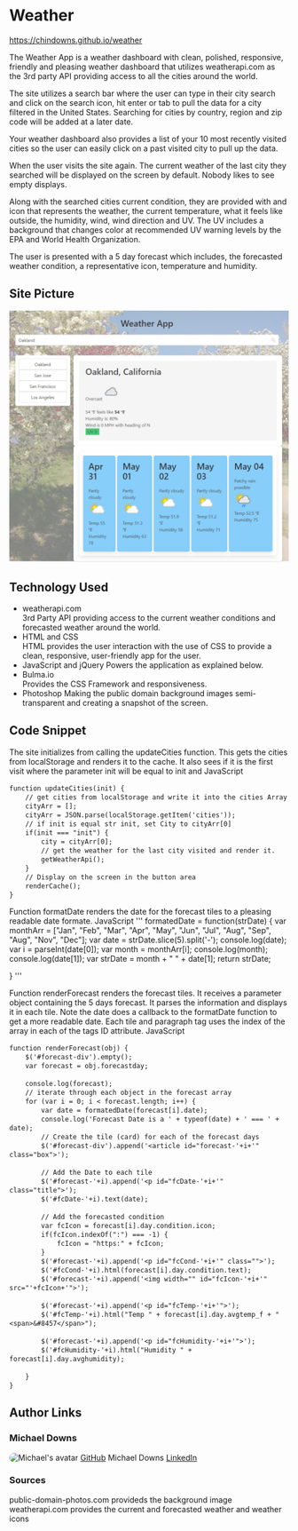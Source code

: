 # Weather
https://chindowns.github.io/weather

The Weather App is a weather dashboard with clean, polished, responsive, friendly and pleasing weather dashboard that utilizes weatherapi.com as the 3rd party API providing access to all the cities around the world.

The site utilizes a search bar where the user can type in their city search and click on the search icon, hit enter or tab to pull the data for a city filtered in the United States.  Searching for cities by country, region and zip code will be added at a later date.

Your weather dashboard also provides a list of your 10 most recently visited cities so the user can easily click on a past visited city to pull up the data.

When the user visits the site again.  The current weather of the last city they searched will be displayed on the screen by default.  Nobody likes to see empty displays.

Along with the searched cities current condition, they are provided with and icon that represents the weather, the current temperature, what it feels like outside, the humidity, wind, wind direction and UV.  The UV includes a background that changes color at recommended UV warning levels by the EPA and World Health Organization.

The user is presented with a 5 day forecast which includes, the forecasted weather condition, a representative icon, temperature and humidity.

## Site Picture

![Site](assets/images/screen-shot.jpg)

## Technology Used
- weatherapi.com   
3rd Party API providing access to the current weather conditions and forecasted weather around the world.
- HTML and CSS   
HTML provides the user interaction with the use of CSS to provide a clean, responsive, user-friendly app for the user.
- JavaScript and jQuery
Powers the application as explained below.
- Bulma.io   
Provides the CSS Framework and responsiveness.
- Photoshop
Making the public domain background images semi-transparent and creating a snapshot of the screen.


## Code Snippet
The site initializes from calling the updateCities function.  This gets the cities from localStorage and renders it to the cache.  It also sees if it is the first visit where the parameter init will be equal to init and 
JavaScript
```
function updateCities(init) {
    // get cities from localStorage and write it into the cities Array
    cityArr = [];
    cityArr = JSON.parse(localStorage.getItem('cities'));
    // if init is equal str init, set City to cityArr[0]
    if(init === "init") {
        city = cityArr[0];
        // get the weather for the last city visited and render it.
        getWeatherApi();
    }
    // Display on the screen in the button area
    renderCache();
}
``` 

Function formatDate renders the date for the forecast tiles to a pleasing readable date formate.
JavaScript
'''
formatedDate = function(strDate) {
    var monthArr = ["Jan", "Feb", "Mar", "Apr", "May", "Jun", "Jul", "Aug", "Sep", "Aug", "Nov", "Dec"];
    var date = strDate.slice(5).split('-');
    console.log(date);
    var i = parseInt(date[0]);
    var month = monthArr[i];
    console.log(month);
    console.log(date[1]);
    var strDate = month + " " + date[1];
    return strDate;

}
'''

Function renderForecast renders the forecast tiles.  It receives a parameter object containing the 5 days forecast.  It parses the information and displays it in each tile.
Note the date does a callback to the formatDate function to get a more readable date.  Each tile and paragraph tag uses the index of the array in each of the tags ID attribute.
JavaScript
```
function renderForecast(obj) {
    $('#forecast-div').empty();
    var forecast = obj.forecastday;
    
    console.log(forecast);
    // iterate through each object in the forecast array
    for (var i = 0; i < forecast.length; i++) {
        var date = formatedDate(forecast[i].date);
        console.log('Forecast Date is a ' + typeof(date) + ' === ' + date);
        // Create the tile (card) for each of the forecast days
        $('#forecast-div').append('<article id="forecast-'+i+'" class="box">');

        // Add the Date to each tile
        $('#forecast-'+i).append('<p id="fcDate-'+i+'" class="title">');
        $('#fcDate-'+i).text(date);

        // Add the forecasted condition
        var fcIcon = forecast[i].day.condition.icon;
        if(fcIcon.indexOf(":") === -1) {
            fcIcon = "https:" + fcIcon;
        }
        $('#forecast-'+i).append('<p id="fcCond-'+i+'" class="">');
        $('#fcCond-'+i).html(forecast[i].day.condition.text);
        $('#forecast-'+i).append('<img width="" id="fcIcon-'+i+'" src="'+fcIcon+'">');

        $('#forecast-'+i).append('<p id="fcTemp-'+i+'">');
        $('#fcTemp-'+i).html("Temp " + forecast[i].day.avgtemp_f + " <span>&#8457</span>");

        $('#forecast-'+i).append('<p id="fcHumidity-'+i+'">');
        $('#fcHumidity-'+i).html("Humidity " + forecast[i].day.avghumidity);

    }
}
```

## Author Links
### Michael Downs
<img src="https://avatars3.githubusercontent.com/u/61262454?v=4" alt = "Michael's avatar" style = "width: 40px; border-radius: 15px;"/>   [GitHub](https://github.com/chindowns) Michael Downs 
[LinkedIn](http://www.linkedin.com/in/michaeldownssj)  

### Sources
public-domain-photos.com provideds the background image
weatherapi.com provides the current and forecasted weather and weather icons